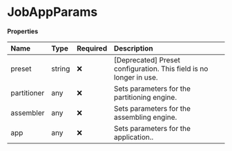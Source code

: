 # JobAppParams

**Properties**

| Name        | Type   | Required | Description                                                        |
| :---------- | :----- | :------- | :----------------------------------------------------------------- |
| preset      | string | ❌       | [Deprecated] Preset configuration. This field is no longer in use. |
| partitioner | any    | ❌       | Sets parameters for the partitioning engine.                       |
| assembler   | any    | ❌       | Sets parameters for the assembling engine.                         |
| app         | any    | ❌       | Sets parameters for the application..                              |

<!-- This file was generated by liblab | https://liblab.com/ -->
